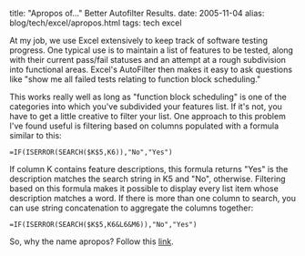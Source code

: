 title: "Apropos of..." Better Autofilter Results.
date: 2005-11-04
alias: blog/tech/excel/apropos.html
tags: tech excel

At my job, we use Excel extensively to keep track of software
testing progress. One typical use is to maintain a list of features
to be tested, along with their current pass/fail statuses and
an attempt at a rough subdivision into functional areas. Excel's
AutoFilter then makes it easy to ask questions like "show me all
failed tests relating to function block scheduling."

This works really well as long as "function block scheduling"
is one of the categories into which you've subdivided your
features list. If it's not, you have to get a little creative
to filter your list. One approach to this problem I've found
useful is filtering based on columns populated with a formula
similar to this:

```excel
=IF(ISERROR(SEARCH($K$5,K6)),"No","Yes")
```

If column K contains feature descriptions, this formula returns
"Yes" is the description matches the search string in K5 and "No",
otherwise. Filtering based on this formula makes it possible to
display every list item whose description matches a word. If there
is more than one column to search, you can use string concatenation
to aggregate the columns together:

```excel
=IF(ISERROR(SEARCH($K$5,K6&L6&M6)),"No","Yes")
```

So, why the name apropos? Follow this <a 
href="http://www.lisp.org/HyperSpec/Body/fun_aproposcm_apropos-list.html">link</a>.
